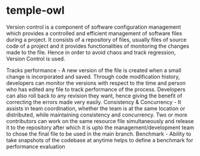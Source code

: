 # temple-owl
Version control is a component of software configuration management which provides a controlled and efficient management of software files during a project. It consists of a repository of files, usually files of source code of a project and it provides functionalities of monitoring the changes made to the file. Hence in order to avoid chaos and track regression, Version Control is used.

Tracks performance - A new version of the file is created when a small change is incorporated and saved. Through code modification history, developers can monitor the versions with respect to the time and person who has edited any file to track performance of the process. Developers can also roll back to any revision they want, hence giving the benefit of correcting the errors made very easily.
Consistency & Concurrency - It assists in team coordination, whether the team is at the same location or distributed, while maintaining consistency and concurrency. Two or more contributors can work on the same resource file simultaneously and release it to the repository after which it is upto the management/development team to chose the final file to be used in the main branch. 
Benchmark -  Ability to take snapshots of the codebase at anytime helps to define a benchmark for performance evaluation
